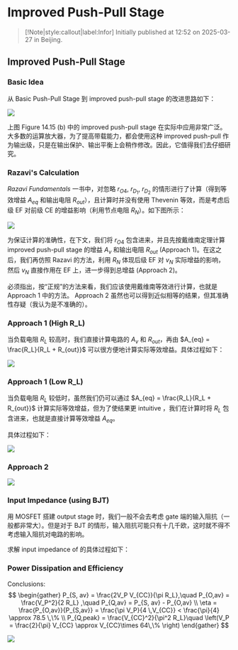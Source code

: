 # Improved Push-Pull Stage

> [!Note|style:callout|label:Infor]
Initially published at 12:52 on 2025-03-27 in Beijing.


## Improved Push-Pull Stage

### Basic Idea

从 Basic Push-Pull Stage 到 improved push-pull stage 的改进思路如下：

<div class="center"><img src="https://imagebank-0.oss-cn-beijing.aliyuncs.com/VS-PicGo/2025-03-27-13-22-50_Improved Push-Pull Stage.png"/></div>

上图 Figure 14.15 (b) 中的 improved push-pull stage 在实际中应用非常广泛。大多数的运算放大器，为了提高带载能力，都会使用这种 improved push-pull 作为输出级，只是在输出保护、输出平衡上会稍作修改。因此，它值得我们去仔细研究。

### Razavi's Calculation

*Razavi Fundamentals* 一书中，对忽略 $r_{O4},\ r_{D_1},\ r_{D_2}$ 的情形进行了计算（得到等效增益 $A_{eq}$ 和输出电阻 $R_{out}$），且计算时并没有使用 Thevenin 等效，而是考虑后级 EF 对前级 CE 的增益影响（利用节点电阻 $R_N$）。如下图所示：
<div class="center"><img src="https://imagebank-0.oss-cn-beijing.aliyuncs.com/VS-PicGo/2025-03-27-13-25-04_Improved Push-Pull Stage.png"/></div>

为保证计算的准确性，在下文，我们将 $r_{O4}$ 包含进来，并且先按戴维南定理计算 improved push-pull stage 的增益 $A_v$ 和输出电阻 $R_{out}$ (Approach 1)。在这之后，我们再仿照 Razavi 的方法，利用 $R_N$ 体现后级 EF 对 $v_N$ 实际增益的影响，然后 $v_N$ 直接作用在 EF 上，进一步得到总增益 (Approach 2)。

必须指出，按“正规”的方法来看，我们应该使用戴维南等效进行计算，也就是 Approach 1 中的方法。 Approach 2 虽然也可以得到近似相等的结果，但其准确性存疑（我认为是不准确的）。


### Approach 1 (High R_L)

当负载电阻 $R_L$ 较高时，我们直接计算电路的 $A_v$ 和 $R_{out}$，再由 $A_{eq} = \frac{R_L}{R_L + R_{out}}$ 可以很方便地计算实际等效增益。具体过程如下：

<div class="center"><img src="https://imagebank-0.oss-cn-beijing.aliyuncs.com/VS-PicGo/2025-03-27-13-31-20_Improved Push-Pull Stage.png"/></div>


### Approach 1 (Low R_L)

当负载电阻 $R_L$ 较低时，虽然我们仍可以通过 $A_{eq} = \frac{R_L}{R_L + R_{out}}$ 计算实际等效增益，但为了使结果更 intuitive ，我们在计算时将 $R_L$ 包含进来，也就是直接计算等效增益 $A_{eq}$。

具体过程如下：

<div class="center"><img src="https://imagebank-0.oss-cn-beijing.aliyuncs.com/VS-PicGo/2025-03-27-13-33-44_Improved Push-Pull Stage.png"/></div>

### Approach 2

<div class="center"><img src="https://imagebank-0.oss-cn-beijing.aliyuncs.com/VS-PicGo/2025-03-27-13-33-54_Improved Push-Pull Stage.png"/></div>


### Input Impedance (using BJT)

用 MOSFET 搭建 output stage 时，我们一般不会去考虑 gate 端的输入阻抗（一般都非常大）。但是对于 BJT 的情形，输入阻抗可能只有十几千欧，这时就不得不考虑输入阻抗对电路的影响。

求解 input impedance of  的具体过程如下：


### Power Dissipation and Efficiency

Conclusions:
$$
\begin{gather}
P_{S, av} = \frac{2V_P V_{CC}}{\pi R_L},\quad 
P_{O,av} = \frac{V_P^2}{2 R_L} ,\quad 
P_{Q,av} = P_{S, av} - P_{O,av}
\\
\eta = \frac{P_{O,av}}{P_{S,av}} = \frac{\pi V_P}{4 \,V_{CC}} < \frac{\pi}{4} \approx 78.5 \,\%
\\
P_{Q,peak}  = \frac{V_{CC}^2}{\pi^2 R_L}\quad \left(V_P = \frac{2}{\pi} V_{CC} \approx V_{CC}\times 64\,\% \right)
\end{gather}
$$

<div class="center"><img src="https://imagebank-0.oss-cn-beijing.aliyuncs.com/VS-PicGo/2025-04-01-00-23-31_Improved Push-Pull Stage.png"/></div>